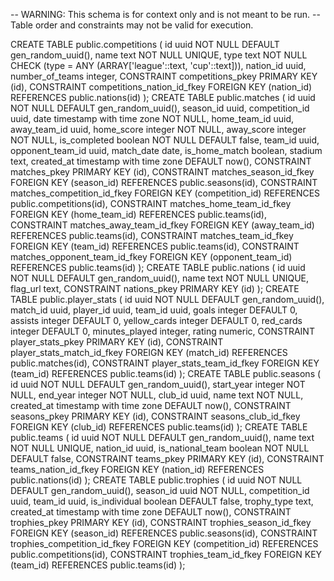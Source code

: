 -- WARNING: This schema is for context only and is not meant to be run.
-- Table order and constraints may not be valid for execution.

CREATE TABLE public.competitions (
  id uuid NOT NULL DEFAULT gen_random_uuid(),
  name text NOT NULL UNIQUE,
  type text NOT NULL CHECK (type = ANY (ARRAY['league'::text, 'cup'::text])),
  nation_id uuid,
  number_of_teams integer,
  CONSTRAINT competitions_pkey PRIMARY KEY (id),
  CONSTRAINT competitions_nation_id_fkey FOREIGN KEY (nation_id) REFERENCES public.nations(id)
);
CREATE TABLE public.matches (
  id uuid NOT NULL DEFAULT gen_random_uuid(),
  season_id uuid,
  competition_id uuid,
  date timestamp with time zone NOT NULL,
  home_team_id uuid,
  away_team_id uuid,
  home_score integer NOT NULL,
  away_score integer NOT NULL,
  is_completed boolean NOT NULL DEFAULT false,
  team_id uuid,
  opponent_team_id uuid,
  match_date date,
  is_home_match boolean,
  stadium text,
  created_at timestamp with time zone DEFAULT now(),
  CONSTRAINT matches_pkey PRIMARY KEY (id),
  CONSTRAINT matches_season_id_fkey FOREIGN KEY (season_id) REFERENCES public.seasons(id),
  CONSTRAINT matches_competition_id_fkey FOREIGN KEY (competition_id) REFERENCES public.competitions(id),
  CONSTRAINT matches_home_team_id_fkey FOREIGN KEY (home_team_id) REFERENCES public.teams(id),
  CONSTRAINT matches_away_team_id_fkey FOREIGN KEY (away_team_id) REFERENCES public.teams(id),
  CONSTRAINT matches_team_id_fkey FOREIGN KEY (team_id) REFERENCES public.teams(id),
  CONSTRAINT matches_opponent_team_id_fkey FOREIGN KEY (opponent_team_id) REFERENCES public.teams(id)
);
CREATE TABLE public.nations (
  id uuid NOT NULL DEFAULT gen_random_uuid(),
  name text NOT NULL UNIQUE,
  flag_url text,
  CONSTRAINT nations_pkey PRIMARY KEY (id)
);
CREATE TABLE public.player_stats (
  id uuid NOT NULL DEFAULT gen_random_uuid(),
  match_id uuid,
  player_id uuid,
  team_id uuid,
  goals integer DEFAULT 0,
  assists integer DEFAULT 0,
  yellow_cards integer DEFAULT 0,
  red_cards integer DEFAULT 0,
  minutes_played integer,
  rating numeric,
  CONSTRAINT player_stats_pkey PRIMARY KEY (id),
  CONSTRAINT player_stats_match_id_fkey FOREIGN KEY (match_id) REFERENCES public.matches(id),
  CONSTRAINT player_stats_team_id_fkey FOREIGN KEY (team_id) REFERENCES public.teams(id)
);
CREATE TABLE public.seasons (
  id uuid NOT NULL DEFAULT gen_random_uuid(),
  start_year integer NOT NULL,
  end_year integer NOT NULL,
  club_id uuid,
  name text NOT NULL,
  created_at timestamp with time zone DEFAULT now(),
  CONSTRAINT seasons_pkey PRIMARY KEY (id),
  CONSTRAINT seasons_club_id_fkey FOREIGN KEY (club_id) REFERENCES public.teams(id)
);
CREATE TABLE public.teams (
  id uuid NOT NULL DEFAULT gen_random_uuid(),
  name text NOT NULL UNIQUE,
  nation_id uuid,
  is_national_team boolean NOT NULL DEFAULT false,
  CONSTRAINT teams_pkey PRIMARY KEY (id),
  CONSTRAINT teams_nation_id_fkey FOREIGN KEY (nation_id) REFERENCES public.nations(id)
);
CREATE TABLE public.trophies (
  id uuid NOT NULL DEFAULT gen_random_uuid(),
  season_id uuid NOT NULL,
  competition_id uuid,
  team_id uuid,
  is_individual boolean DEFAULT false,
  trophy_type text,
  created_at timestamp with time zone DEFAULT now(),
  CONSTRAINT trophies_pkey PRIMARY KEY (id),
  CONSTRAINT trophies_season_id_fkey FOREIGN KEY (season_id) REFERENCES public.seasons(id),
  CONSTRAINT trophies_competition_id_fkey FOREIGN KEY (competition_id) REFERENCES public.competitions(id),
  CONSTRAINT trophies_team_id_fkey FOREIGN KEY (team_id) REFERENCES public.teams(id)
);